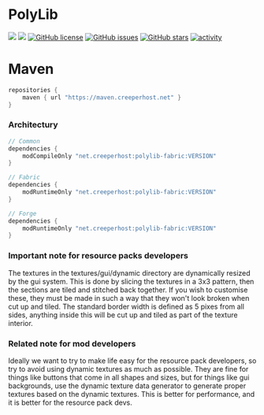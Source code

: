 # PolyLib

<p align="left">
    <a href="https://www.curseforge.com/minecraft/mc-mods/polylib"><img src="http://cf.way2muchnoise.eu/full_576589_downloads.svg" /></a>
    <a href="https://www.curseforge.com/minecraft/mc-mods/polylib"><img src="http://cf.way2muchnoise.eu/versions/576589.svg" /></a>
    <a href="https://github.com/Direwolf20-MC/BuildingGadgets/blob/master/LICENSE.md"><img alt="GitHub license" src="https://img.shields.io/github/license/CreeperHost/PolyLib"></a>
    <a href="https://github.com/direwolf20-MC/buildinggadgets/issues"><img alt="GitHub issues" src="https://img.shields.io/github/issues/CreeperHost/PolyLib"></a>
    <a href="https://github.com/direwolf20-MC/buildinggadgets/stargazers"><img alt="GitHub stars" src="https://img.shields.io/github/stars/CreeperHost/PolyLib"></a>
    <a href="https://github.com/Direwolf20-MC/BuildingGadgets/commits/master"><img alt="activity" src="https://img.shields.io/github/last-commit/CreeperHost/PolyLib" ></a>
</p>


# Maven
```gradle
repositories {
    maven { url "https://maven.creeperhost.net" }
}
```


### Architectury
```gradle
// Common
dependencies {
    modCompileOnly "net.creeperhost:polylib-fabric:VERSION"
}

// Fabric
dependencies {
    modRuntimeOnly "net.creeperhost:polylib-fabric:VERSION"
}

// Forge
dependencies {
    modRuntimeOnly "net.creeperhost:polylib-fabric:VERSION"
}
```

### Important note for resource packs developers
The textures in the textures/gui/dynamic directory are dynamically resized by the gui system.
This is done by slicing the textures in a 3x3 pattern, then the sections are tiled and stitched back together.
If you wish to customise these, they must be made in such a way that they won't look broken when cut up and tiled.
The standard border width is defined as 5 pixes from all sides, anything inside this will be cut up and tiled as part of the texture interior.

### Related note for mod developers
Ideally we want to try to make life easy for the resource pack developers, so try to avoid using dynamic textures as much as possible.
They are fine for things like buttons that come in all shapes and sizes, but for things like gui backgrounds,
use the dynamic texture data generator to generate proper textures based on the dynamic textures.
This is better for performance, and it is better for the resource pack devs.